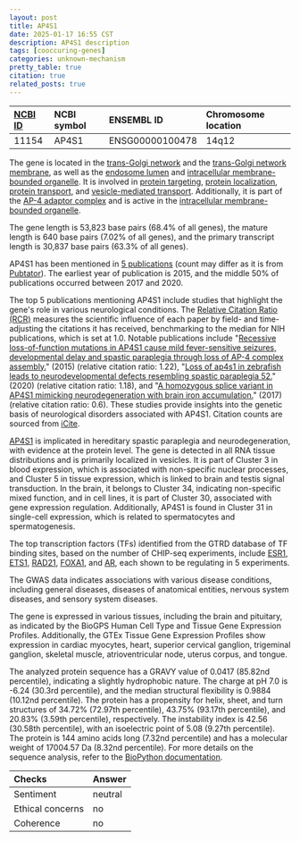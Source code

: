 ```yaml
---
layout: post
title: AP4S1
date: 2025-01-17 16:55 CST
description: AP4S1 description
tags: [cooccuring-genes]
categories: unknown-mechanism
pretty_table: true
citation: true
related_posts: true
---
```




| [NCBI ID](https://www.ncbi.nlm.nih.gov/gene/11154) | NCBI symbol | ENSEMBL ID | Chromosome location |
| :-------- | :------- | :-------- | :------- |
| 11154  | AP4S1 | ENSG00000100478 | 14q12 |



The gene is located in the [trans-Golgi network](https://amigo.geneontology.org/amigo/term/GO:0005802) and the [trans-Golgi network membrane](https://amigo.geneontology.org/amigo/term/GO:0032588), as well as the [endosome lumen](https://amigo.geneontology.org/amigo/term/GO:0031904) and [intracellular membrane-bounded organelle](https://amigo.geneontology.org/amigo/term/GO:0043231). It is involved in [protein targeting](https://amigo.geneontology.org/amigo/term/GO:0006605), [protein localization](https://amigo.geneontology.org/amigo/term/GO:0008104), [protein transport](https://amigo.geneontology.org/amigo/term/GO:0015031), and [vesicle-mediated transport](https://amigo.geneontology.org/amigo/term/GO:0016192). Additionally, it is part of the [AP-4 adaptor complex](https://amigo.geneontology.org/amigo/term/GO:0030124) and is active in the [intracellular membrane-bounded organelle](https://amigo.geneontology.org/amigo/term/GO:0043231).


The gene length is 53,823 base pairs (68.4% of all genes), the mature length is 640 base pairs (7.02% of all genes), and the primary transcript length is 30,837 base pairs (63.3% of all genes).


AP4S1 has been mentioned in [5 publications](https://pubmed.ncbi.nlm.nih.gov/?term=%22AP4S1%22) (count may differ as it is from [Pubtator](https://academic.oup.com/nar/article/47/W1/W587/5494727)). The earliest year of publication is 2015, and the middle 50% of publications occurred between 2017 and 2020.


The top 5 publications mentioning AP4S1 include studies that highlight the gene's role in various neurological conditions. The [Relative Citation Ratio (RCR)](https://journals.plos.org/plosbiology/article?id=10.1371/journal.pbio.1002541) measures the scientific influence of each paper by field- and time-adjusting the citations it has received, benchmarking to the median for NIH publications, which is set at 1.0. Notable publications include "[Recessive loss-of-function mutations in AP4S1 cause mild fever-sensitive seizures, developmental delay and spastic paraplegia through loss of AP-4 complex assembly.](https://pubmed.ncbi.nlm.nih.gov/25552650)" (2015) (relative citation ratio: 1.22), "[Loss of ap4s1 in zebrafish leads to neurodevelopmental defects resembling spastic paraplegia 52.](https://pubmed.ncbi.nlm.nih.gov/32216065)" (2020) (relative citation ratio: 1.18), and "[A homozygous splice variant in AP4S1 mimicking neurodegeneration with brain iron accumulation.](https://pubmed.ncbi.nlm.nih.gov/28150420)" (2017) (relative citation ratio: 0.6). These studies provide insights into the genetic basis of neurological disorders associated with AP4S1. Citation counts are sourced from [iCite](https://icite.od.nih.gov).


[AP4S1](https://www.proteinatlas.org/ENSG00000100478-AP4S1) is implicated in hereditary spastic paraplegia and neurodegeneration, with evidence at the protein level. The gene is detected in all RNA tissue distributions and is primarily localized in vesicles. It is part of Cluster 3 in blood expression, which is associated with non-specific nuclear processes, and Cluster 5 in tissue expression, which is linked to brain and testis signal transduction. In the brain, it belongs to Cluster 34, indicating non-specific mixed function, and in cell lines, it is part of Cluster 30, associated with gene expression regulation. Additionally, AP4S1 is found in Cluster 31 in single-cell expression, which is related to spermatocytes and spermatogenesis.


The top transcription factors (TFs) identified from the GTRD database of TF binding sites, based on the number of CHIP-seq experiments, include [ESR1](https://www.ncbi.nlm.nih.gov/gene/2099), [ETS1](https://www.ncbi.nlm.nih.gov/gene/2113), [RAD21](https://www.ncbi.nlm.nih.gov/gene/5885), [FOXA1](https://www.ncbi.nlm.nih.gov/gene/3169), and [AR](https://www.ncbi.nlm.nih.gov/gene/367), each shown to be regulating in 5 experiments.



The GWAS data indicates associations with various disease conditions, including general diseases, diseases of anatomical entities, nervous system diseases, and sensory system diseases.



The gene is expressed in various tissues, including the brain and pituitary, as indicated by the BioGPS Human Cell Type and Tissue Gene Expression Profiles. Additionally, the GTEx Tissue Gene Expression Profiles show expression in cardiac myocytes, heart, superior cervical ganglion, trigeminal ganglion, skeletal muscle, atrioventricular node, uterus corpus, and tongue.




The analyzed protein sequence has a GRAVY value of 0.0417 (85.82nd percentile), indicating a slightly hydrophobic nature. The charge at pH 7.0 is -6.24 (30.3rd percentile), and the median structural flexibility is 0.9884 (10.12nd percentile). The protein has a propensity for helix, sheet, and turn structures of 34.72% (72.97th percentile), 43.75% (93.17th percentile), and 20.83% (3.59th percentile), respectively. The instability index is 42.56 (30.58th percentile), with an isoelectric point of 5.08 (9.27th percentile). The protein is 144 amino acids long (7.32nd percentile) and has a molecular weight of 17004.57 Da (8.32nd percentile). For more details on the sequence analysis, refer to the [BioPython documentation](https://biopython.org/docs/1.75/api/Bio.SeqUtils.ProtParam.html).





| Checks    | Answer |
| :-------- | :------- |
| Sentiment  | neutral   |
| Ethical concerns | no     |
| Coherence    | no    |